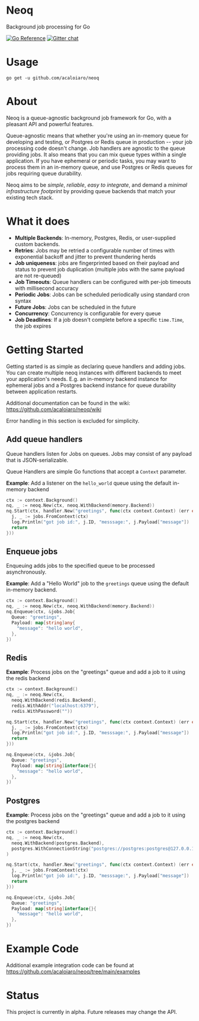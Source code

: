 # Neoq

Background job processing for Go

[![Go Reference](https://pkg.go.dev/badge/github.com/acaloiaro/neoq.svg)](https://pkg.go.dev/github.com/acaloiaro/neoq) [![Gitter chat](https://badges.gitter.im/gitterHQ/gitter.png)](https://app.gitter.im/#/room/#neoq:gitter.im)

# Usage

`go get -u github.com/acaloiaro/neoq`

# About

Neoq is a queue-agnostic background job framework for Go, with a pleasant API and powerful features.

Queue-agnostic means that whether you're using an in-memory queue for developing and testing, or Postgres or Redis queue in production -- your job processing code doesn't change. Job handlers are agnostic to the queue providing jobs. It also means that you can mix queue types within a single application. If you have ephemeral or periodic tasks, you may want to process them in an in-memory queue, and use Postgres or Redis queues for jobs requiring queue durability.

Neoq aims to be _simple_, _reliable_, _easy to integrate_, and demand a _minimal infrastructure footprint_ by providing queue backends that match your existing tech stack.

# What it does

- **Multiple Backends**: In-memory, Postgres, Redis, or user-supplied custom backends.
- **Retries**: Jobs may be retried a configurable number of times with exponential backoff and jitter to prevent thundering herds
- **Job uniqueness**: jobs are fingerprinted based on their payload and status to prevent job duplication (multiple jobs with the same payload are not re-queued)
- **Job Timeouts**: Queue handlers can be configured with per-job timeouts with millisecond accuracy
- **Periodic Jobs**: Jobs can be scheduled periodically using standard cron syntax
- **Future Jobs**: Jobs can be scheduled in the future
- **Concurrency**: Concurrency is configurable for every queue
- **Job Deadlines**: If a job doesn't complete before a specific `time.Time`, the job expires 

# Getting Started

Getting started is as simple as declaring queue handlers and adding jobs. You can create multiple neoq instances with different backends to meet your application's needs. E.g. an in-memory backend instance for ephemeral jobs and a Postgres backend instance for queue durability between application restarts.

Additional documentation can be found in the wiki: https://github.com/acaloiaro/neoq/wiki

Error handling in this section is excluded for simplicity.

## Add queue handlers

Queue handlers listen for Jobs on queues. Jobs may consist of any payload that is JSON-serializable.

Queue Handlers are simple Go functions that accept a `Context` parameter.

**Example**: Add a listener on the `hello_world` queue using the default in-memory backend

```go
ctx := context.Background()
nq, _ := neoq.New(ctx, neoq.WithBackend(memory.Backend))
nq.Start(ctx, handler.New("greetings", func(ctx context.Context) (err error) {
  j, _ := jobs.FromContext(ctx)
  log.Println("got job id:", j.ID, "messsage:", j.Payload["message"])
  return
}))
```

## Enqueue jobs

Enqueuing adds jobs to the specified queue to be processed asynchronously.

**Example**: Add a "Hello World" job to the `greetings` queue using the default in-memory backend.

```go
ctx := context.Background()
nq, _ := neoq.New(ctx, neoq.WithBackend(memory.Backend))
nq.Enqueue(ctx, &jobs.Job{
  Queue: "greetings",
  Payload: map[string]any{
    "message": "hello world",
  },
})
```

## Redis

**Example**: Process jobs on the "greetings" queue and add a job to it using the redis backend

```go
ctx := context.Background()
nq, _ := neoq.New(ctx,
  neoq.WithBackend(redis.Backend),
  redis.WithAddr("localhost:6379"),
  redis.WithPassword(""))

nq.Start(ctx, handler.New("greetings", func(ctx context.Context) (err error) {
  j, _ := jobs.FromContext(ctx)
  log.Println("got job id:", j.ID, "messsage:", j.Payload["message"])
  return
}))

nq.Enqueue(ctx, &jobs.Job{
  Queue: "greetings",
  Payload: map[string]interface{}{
    "message": "hello world",
  },
})
```

## Postgres

**Example**: Process jobs on the "greetings" queue and add a job to it using the postgres backend

```go
ctx := context.Background()
nq, _ := neoq.New(ctx,
  neoq.WithBackend(postgres.Backend),
  postgres.WithConnectionString("postgres://postgres:postgres@127.0.0.1:5432/neoq"),
)

nq.Start(ctx, handler.New("greetings", func(ctx context.Context) (err error) {
  j, _ := jobs.FromContext(ctx)
  log.Println("got job id:", j.ID, "messsage:", j.Payload["message"])
  return
}))

nq.Enqueue(ctx, &jobs.Job{
  Queue: "greetings",
  Payload: map[string]interface{}{
    "message": "hello world",
  },
})
```
# Example Code

Additional example integration code can be found at https://github.com/acaloiaro/neoq/tree/main/examples

# Status

This project is currently in alpha. Future releases may change the API.
